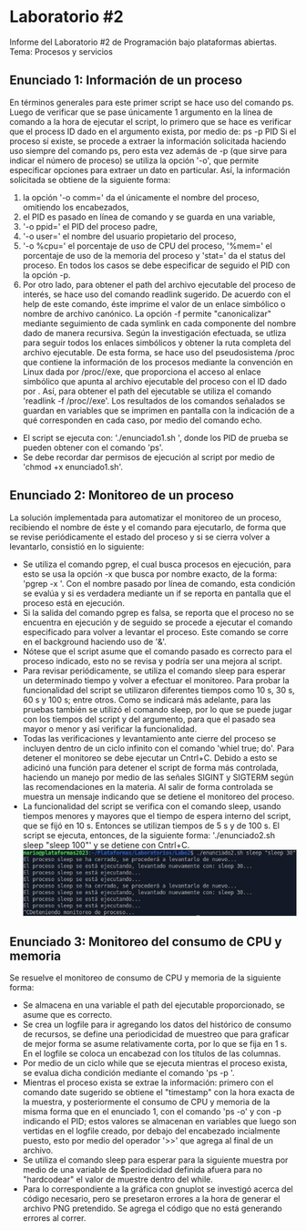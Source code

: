 # Laboratorio #2
Informe del Laboratorio #2 de Programación bajo plataformas abiertas.
Tema: Procesos y servicios
## Enunciado 1: Información de un proceso
En términos generales para este primer script se hace uso del comando ps.
Luego de verificar que se pase únicamente 1 argumento en la línea de comando a la hora de ejecutar el script, lo primero que se hace es verificar que el process ID dado en el argumento exista, por medio de: ps -p PID
Si el proceso sí existe, se procede a extraer la información solicitada haciendo uso siempre del comando ps, pero esta vez además de -p (que sirve para indicar el número de proceso) se utiliza la opción '-o', que permite especificar opciones para extraer un dato en particular. Así, la información solicitada se obtiene de la siguiente forma:
1. la opción '-o comm=' da el únicamente el nombre del proceso, omitiendo los encabezados,
2. el PID es pasado en línea de comando y se guarda en una variable,
3. '-o ppid=' el PID del proceso padre,
4. '-o user=' el nombre del usuario propietario del proceso,
5. '-o %cpu=' el porcentaje de uso de CPU del proceso, '%mem=' el porcentaje de uso de la memoria del proceso y 'stat=' da el status del proceso. En todos los casos se debe especificar de seguido el PID con la opción -p.
6. Por otro lado, para obtener el path del archivo ejecutable del proceso de interés, se hace uso del comando readlink sugerido. De acuerdo con el help de este comando, éste imprime el valor de un enlace simbólico o nombre de archivo canónico. La opción -f permite "canonicalizar" mediante seguimiento de cada symlink en cada componente del nombre dado de manera recursiva. Según la investigación efectuada, se utliza para seguir todos los enlaces simbólicos y obtener la ruta completa del archivo ejecutable. De esta forma, se hace uso del pseudosistema /proc que contiene la información de los procesos mediante la convención en Linux dada por /proc/<PID>/exe, que proporciona el acceso al enlace simbólico que apunta al archivo ejecutable del proceso con el ID dado por <PID>. Así, para obtener el path del ejecutable se utiliza el comando 'readlink -f /proc/<PID>/exe'.
Los resultados de los comandos señalados se guardan en variables que se imprimen en pantalla con la indicación de a qué corresponden en cada caso, por medio del comando echo.
- El script se ejecuta con: './enunciado1.sh <PID>', donde los PID de prueba se pueden obtener con el comando 'ps'.
- Se debe recordar dar permisos de ejecución al script por medio de 'chmod +x enunciado1.sh'.
## Enunciado 2: Monitoreo de un proceso
La solución implementada para automatizar el monitoreo de un proceso, recibiendo el nombre de éste y el comando para ejecutarlo, de forma que se revise periódicamente el estado del proceso y si se cierra volver a levantarlo, consistió en lo siguiente:
- Se utiliza el comando pgrep, el cual busca procesos en ejecución, para esto se usa la opción -x que busca por nombre exacto, de la forma: 'pgrep -x <NOMBRE>'. Con el nombre pasado por línea de comando, esta condición se evalúa y si es verdadera mediante un if se reporta en pantalla que el proceso está en ejecución.
- Si la salida del comando pgrep es falsa, se reporta que el proceso no se encuentra en ejecución y de seguido se procede a ejecutar el comando especificado para volver a levantar el proceso. Este comando se corre en el background haciendo uso de '&'.
- Nótese que el script asume que el comando pasado es correcto para el proceso indicado, esto no se revisa y podría ser una mejora al script.
- Para revisar periódicamente, se utiliza el comando sleep para esperar un determinado tiempo y volver a efectuar el monitoreo. Para probar la funcionalidad del script se utilizaron diferentes tiempos como 10 s, 30 s, 60 s y 100 s; entre otros. Como se indicará más adelante, para las pruebas también se utilizó el comando sleep, por lo que se puede jugar con los tiempos del script y del argumento, para que el pasado sea mayor o menor y así verificar la funcionalidad.
- Todas las verificaciones y levantamiento ante cierre del proceso se incluyen dentro de un ciclo infinito con el comando 'whiel true; do'. Para detener el monitoreo se debe ejecutar un Cntrl+C. Debido a esto se adicinó una función para detener el script de forma más controlada, haciendo un manejo por medio de las señales SIGINT y SIGTERM según las recomendaciones en la materia. Al salir de forma controlada se muestra un mensaje indicando que se detiene el monitoreo del proceso.
- La funcionalidad del script se verifica con el comando sleep, usando tiempos menores y mayores que el tiempo de espera interno del script, que se fijó en 10 s. Entonces se utilizan tiempos de 5 s y de 100 s. El script se ejecuta, entonces, de la siguiente forma: './enunciado2.sh sleep "sleep 100"' y se detiene con Cntrl+C.
![Resultados script enunciado 2](https://raw.githubusercontent.com/mareyes1/Labo2/main/resultados_enunciado2.png)
## Enunciado 3: Monitoreo del consumo de CPU y memoria
Se resuelve el monitoreo de consumo de CPU y memoria de la siguiente forma:
- Se almacena en una variable el path del ejecutable proporcionado, se asume que es correcto.
- Se crea un logfile para ir agregando los datos del histórico de consumo de recursos, se define una periodicidad de muestreo que para graficar de mejor forma se asume relativamente corta, por lo que se fija en 1 s. En el logfile se coloca un encabezad con los títulos de las columnas.
- Por medio de un ciclo while que se ejecuta mientras el proceso exista, se evalua dicha condición mediante el comando 'ps -p <PID>'.
- Mientras el proceso exista se extrae la información: primero con el comando date sugerido se obtiene el "timestamp" con la hora exacta de la muestra, y posteriormente el consumo de CPU y memoria de la misma forma que en el enunciado 1, con el comando 'ps -o' y con -p indicando el PID; estos valores se almacenan en variables que luego son vertidas en el logfile creado, por debajo del encabezado incialmente puesto, esto por medio del operador '>>' que agrega al final de un archivo.
- Se utiliza el comando sleep para esperar para la siguiente muestra por medio de una variable de $periodicidad definida afuera para no "hardcodear" el valor de muestre dentro del while.
- Para lo correspondiente a la gráfica con gnuplot se investigó acerca del código necesario, pero se presetaron errores a la hora de generar el archivo PNG pretendido. Se agrega el código que no está generando errores al correr.
